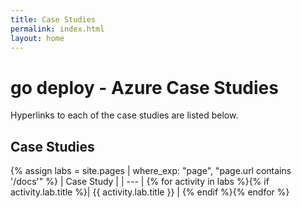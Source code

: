 ```yaml
---
title: Case Studies
permalink: index.html
layout: home
---
```


# go deploy - Azure Case Studies

Hyperlinks to each of the case studies are listed below.

## Case Studies

{% assign labs = site.pages | where_exp: "page", "page.url contains '/docs'" %}
| Case Study |
| --- |
{% for activity in labs  %}{% if activity.lab.title %}| {{ activity.lab.title }} |
{% endif %}{% endfor %}
